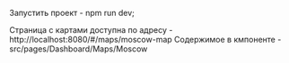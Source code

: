 Запустить проект - npm run dev;

Страница с картами доступна по адресу - http://localhost:8080/#/maps/moscow-map
Содержимое в кмпоненте - src/pages/Dashboard/Maps/Moscow